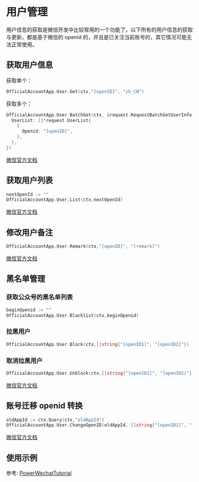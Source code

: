 # 用户管理

用户信息的获取是微信开发中比较常用的一个功能了，以下所有的用户信息的获取与更新，都是基于微信的 openid 的，并且是已关注当前账号的，其它情况可能无法正常使用。


## 获取用户信息

获取单个：
``` go
OfficialAccountApp.User.Get(ctx,"[openID]", "zh_CN")
```
获取多个：
``` go
OfficialAccountApp.User.BatchGet(ctx, &request.RequestBatchGetUserInfo{
  UserList: []*request.UserList{
    {
      Openid: "[openID]",
    },
  },
})
```
[微信官方文档](https://developers.weixin.qq.com/doc/offiaccount/User_Management/Get_users_basic_information_UnionID.html#UinonId)

## 获取用户列表

``` go
nextOpenId := ""
OfficialAccountApp.User.List(ctx,nextOpenId)
```
[微信官方文档](https://developers.weixin.qq.com/doc/offiaccount/User_Management/Getting_a_User_List.html)

## 修改用户备注 

``` go
OfficialAccountApp.User.Remark(ctx,"[openID]", "[remark]")
``` 
[微信官方文档](https://developers.weixin.qq.com/doc/offiaccount/User_Management/Configuring_user_notes.html)


## 黑名单管理

### 获取公众号的黑名单列表
``` go
beginOpenid := ""
OfficialAccountApp.User.Blacklist(ctx,beginOpenid)
``` 

### 拉黑用户

``` go
OfficialAccountApp.User.Block(ctx,[]string{"[openID1]", "[openID2]"})
``` 

### 取消拉黑用户

``` go
OfficialAccountApp.User.Unblock(ctx,[]string{"[openID1]", "[openID2]"})
``` 
[微信官方文档](https://developers.weixin.qq.com/doc/offiaccount/User_Management/Manage_blacklist.html)

## 账号迁移 openid 转换

``` go
oldAppId := ctx.Query(ctx,"oldAppId")
OfficialAccountApp.User.ChangeOpenID(oldAppId, []string{"[openID1]", "[openID2]"})
``` 
[微信官方文档](https://kf.qq.com/faq/1901177NrqMr190117nqYJze.html)

## 使用示例

参考: [PowerWechatTutorial](https://github.com/ArtisanCloud/PowerWechatTutorial/blob/master/controllers/official-account/user.go)
